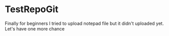 # TestRepoGit
Finally for beginners
I tried to upload notepad file but it didn't uploaded yet.
Let's have one more chance
